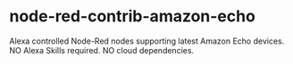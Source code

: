 # node-red-contrib-amazon-echo
Alexa controlled Node-Red nodes supporting latest Amazon Echo devices. NO Alexa Skills required. NO cloud dependencies.
